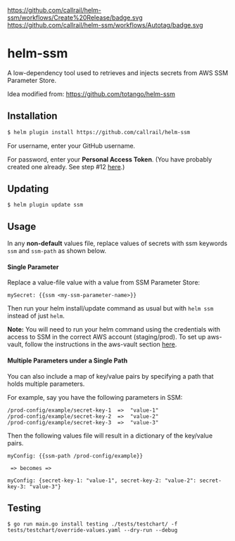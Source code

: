 https://github.com/callrail/helm-ssm/workflows/Create%20Release/badge.svg
https://github.com/callrail/helm-ssm/workflows/Autotag/badge.svg

# helm-ssm
A low-dependency tool used to retrieves and injects secrets from AWS SSM Parameter Store.

Idea modified from: https://github.com/totango/helm-ssm


## Installation
```bash
$ helm plugin install https://github.com/callrail/helm-ssm
```
For username, enter your GitHub username.

For password, enter your **Personal Access Token**. (You have probably created one already. See step #12 [here](https://github.com/callrail/setup).)

## Updating
```
$ helm plugin update ssm
```

## Usage
In any **non-default** values file, replace values of secrets with ssm keywords `ssm` and `ssm-path` as shown below.
#### Single Parameter
Replace a value-file value with a value from SSM Parameter Store:
```
mySecret: {{ssm <my-ssm-parameter-name>}}
```
Then run your helm install/update command as usual but with `helm ssm` instead of just `helm`.

**Note:** You will need to run your helm command using the credentials with access to SSM in the correct AWS account (staging/prod). To set up aws-vault, follow the instructions in the aws-vault section [here](https://callrail.atlassian.net/wiki/spaces/ENG/pages/888865061/AWS+Setup).

#### Multiple Parameters under a Single Path
You can also include a map of key/value pairs by specifying a path that holds multiple parameters.

For example, say you have the following parameters in SSM:
```
/prod-config/example/secret-key-1  =>  "value-1"
/prod-config/example/secret-key-2  =>  "value-2"
/prod-config/example/secret-key-3  =>  "value-3"
```
Then the following values file will result in a dictionary of the key/value pairs.
```
myConfig: {{ssm-path /prod-config/example}}

 => becomes =>

myConfig: {secret-key-1: "value-1", secret-key-2: "value-2": secret-key-3: "value-3"}
```

## Testing
```
$ go run main.go install testing ./tests/testchart/ -f tests/testchart/override-values.yaml --dry-run --debug
```

